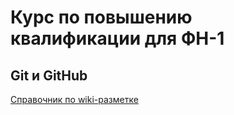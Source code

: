 # Курс по повышению квалификации для ФН-1

## Git и GitHub
[Справочник по wiki-разметке](https://docs.github.com/en/get-started/writing-on-github/getting-started-with-writing-and-formatting-on-github/basic-writing-and-formatting-syntax)
